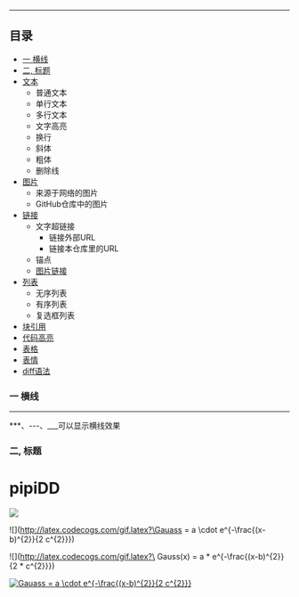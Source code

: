 ****
## 目录
* [一 横线](#一-横线)
* [二, 标题](#二-标题)
* [文本](#文本)
    * 普通文本
    * 单行文本
    * 多行文本
    * 文字高亮
    * 换行
    * 斜体
    * 粗体
    * 删除线
* [图片](#图片)
    * 来源于网络的图片
    * GitHub仓库中的图片
* [链接](#链接) 
    * 文字超链接
        *  链接外部URL
        *  链接本仓库里的URL
    *  锚点
    * [图片链接](#图片链接)
* [列表](#列表)
    * 无序列表
    * 有序列表
    * 复选框列表
* [块引用](#块引用)
* [代码高亮](#代码高亮)
* [表格](#表格) 
* [表情](#表情)
* [diff语法](#diff语法)

### 一 横线
-----------
***、---、___可以显示横线效果

### 二, 标题

# pipiDD
![](http://latex.codecogs.com/gif.latex?\\frac{1}{1+sin(x)})


![](http://latex.codecogs.com/gif.latex?\Gauass = a \cdot e^{-\frac{(x-b)^{2}}{2 c^{2}}})

![](http://latex.codecogs.com/gif.latex?\ Gauss(x) = a \* e^{-\frac{(x-b)^{2}}{2 \* c^{2}}})

<a href="https://www.codecogs.com/eqnedit.php?latex=Gauass&space;=&space;a&space;\cdot&space;e^{-\frac{(x-b)^{2}}{2&space;c^{2}}}" target="_blank"><img src="https://latex.codecogs.com/gif.latex?Gauass&space;=&space;a&space;\cdot&space;e^{-\frac{(x-b)^{2}}{2&space;c^{2}}}" title="Gauass = a \cdot e^{-\frac{(x-b)^{2}}{2 c^{2}}}" /></a>

